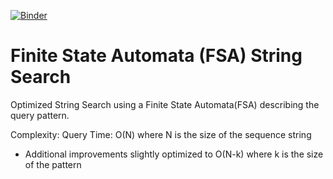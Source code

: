 [![Binder](https://colab.research.google.com/assets/colab-badge.svg)](https://colab.research.google.com/github/CROOOME/Finite-State-Automata_String-Search/blob/master/fsa_subsequence_search.ipynb)

# Finite State Automata (FSA) String Search
Optimized String Search using a Finite State Automata(FSA) describing the query pattern.

Complexity:
Query Time: O(N) where N is the size of the sequence string
* Additional improvements slightly optimized to O(N-k) where k is the size of the pattern

